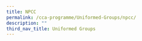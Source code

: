 ```yaml
---
title: NPCC
permalink: /cca-programme/Uniformed-Groups/npcc/
description: ""
third_nav_title: Uniformed Groups
---
```

